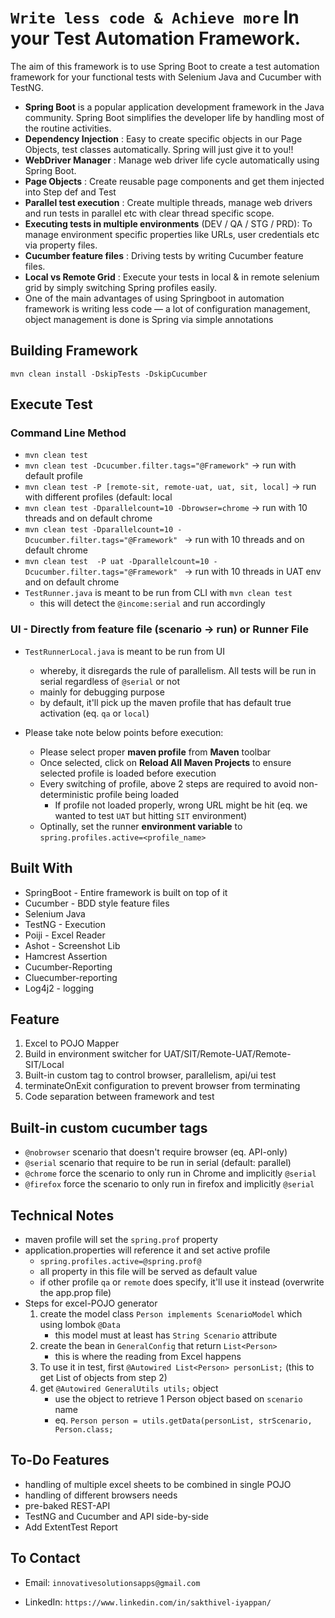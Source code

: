 
# `Write less code & Achieve more` In your Test Automation Framework.

The aim of this framework is to use Spring Boot to create a test automation framework for your functional tests with Selenium Java and Cucumber with TestNG.

- **Spring Boot** is a popular application development framework in the Java community. Spring Boot simplifies the developer life by handling most of the routine activities.
- **Dependency Injection** : Easy to create specific objects in our Page Objects, test classes automatically. Spring will just give it to you!!
- **WebDriver Manager** : Manage web driver life cycle automatically using Spring Boot.
- **Page Objects** : Create reusable page components and get them injected into Step def and Test
- **Parallel test execution** : Create multiple threads, manage web drivers and run tests in parallel etc with clear thread specific scope.
- **Executing tests in multiple environments**  (DEV / QA / STG / PRD): To manage environment specific properties like URLs, user credentials etc via property files.
- **Cucumber feature files** : Driving tests by writing Cucumber feature files.
-  **Local vs Remote Grid** : Execute your tests in local & in remote selenium grid by simply switching Spring profiles easily.
- One of the main advantages of using Springboot in automation framework is writing less code — a lot of configuration management, object management is done is Spring via simple annotations

## Building Framework
`mvn clean install -DskipTests -DskipCucumber`

## Execute Test
### Command Line Method
- `mvn clean test`
- `mvn clean test -Dcucumber.filter.tags="@Framework"` -> run with default profile
- `mvn clean test -P [remote-sit, remote-uat, uat, sit, local]` -> run with different profiles (default: local
- `mvn clean test -Dparallelcount=10 -Dbrowser=chrome` -> run with 10 threads and on default chrome
- `mvn clean test -Dparallelcount=10 -Dcucumber.filter.tags="@Framework" `  -> run with 10 threads and on default chrome
- `mvn clean test  -P uat -Dparallelcount=10 -Dcucumber.filter.tags="@Framework" `  -> run with 10 threads in UAT env and on default chrome
- `TestRunner.java` is meant to be run from CLI with `mvn clean test`
    - this will detect the `@income:serial` and run accordingly

### UI - Directly from feature file (scenario -> run) or Runner File

- `TestRunnerLocal.java` is meant to be run from UI
    - whereby, it disregards the rule of parallelism. All tests will be run in serial regardless of `@serial` or not
    - mainly for debugging purpose
    - by default, it'll pick up the maven profile that has default true activation (eq. `qa` or `local`)

- Please take note below points before execution:
    - Please select proper **maven profile** from **Maven** toolbar
    - Once selected, click on **Reload All Maven Projects** to ensure selected profile is loaded before execution
    - Every switching of profile, above 2 steps are required to avoid non-deterministic profile being loaded
        - If profile not loaded properly, wrong URL might be hit (eq. we wanted to test `UAT` but hitting `SIT` environment)
    - Optinally, set the runner **environment variable** to `spring.profiles.active=<profile_name>`

## Built With
- SpringBoot - Entire framework is built on top of it
- Cucumber - BDD style feature files
- Selenium Java
- TestNG - Execution 
- Poiji - Excel Reader
- Ashot - Screenshot Lib
- Hamcrest Assertion
- Cucumber-Reporting
- Cluecumber-reporting
- Log4j2 - logging


## Feature
1. Excel to POJO Mapper
2. Build in environment switcher for UAT/SIT/Remote-UAT/Remote-SIT/Local
3. Built-in custom tag to control browser, parallelism, api/ui test
4. terminateOnExit configuration to prevent browser from terminating
5. Code separation between framework and test


## Built-in custom cucumber tags
- `@nobrowser` scenario that doesn't require browser (eq. API-only)
- `@serial` scenario that require to be run in serial (default: parallel)
- `@chrome` force the scenario to only run in Chrome and implicitly `@serial`
- `@firefox` force the scenario to only run in firefox and implicitly `@serial`


## Technical Notes
- maven profile will set the `spring.prof` property
- application.properties will reference it and set active profile
    - `spring.profiles.active=@spring.prof@`
    - all property in this file will be served as default value
    - if other profile `qa` or `remote` does specify, it'll use it instead (overwrite the app.prop file)
- Steps for excel-POJO generator
    1. create the model class `Person implements ScenarioModel` which using lombok `@Data`
        - this model must at least has `String Scenario` attribute
    2. create the bean in `GeneralConfig` that return `List<Person>`
        - this is where the reading from Excel happens
    3. To use it in test, first `@Autowired List<Person> personList;` (this to get List of objects from step 2)
    4. get `@Autowired GeneralUtils utils;` object
        - use the object to retrieve 1 Person object based on `scenario` name
        - eq. `Person person = utils.getData(personList, strScenario, Person.class;`

## To-Do Features
- handling of multiple excel sheets to be combined in single POJO
- handling of different browsers needs
- pre-baked REST-API
- TestNG and Cucumber and API side-by-side
- Add ExtentTest Report

## To Contact

- Email: `innovativesolutionsapps@gmail.com`

- LinkedIn: `https://www.linkedin.com/in/sakthivel-iyappan/`
